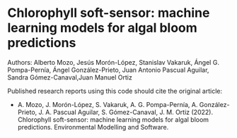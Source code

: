 # Chlorophyll soft-sensor: machine learning models for algal bloom predictions

Authors: Alberto Mozo, Jesús Morón-López, Stanislav Vakaruk, Ángel G. Pompa-Pernía, Ángel González-Prieto, Juan Antonio Pascual Aguilar, Sandra Gómez-Canaval,Juan Manuel Ortiz

Published research reports using this code should cite the original article:

*  A. Mozo, J. Morón-López, S. Vakaruk, A. G. Pompa-Pernía, A. González-Prieto, J. A. Pascual Aguilar, S. Gómez-Canaval, J. M. Ortiz (2022). Chlorophyll soft-sensor: machine learning  models for algal bloom predictions. Environmental Modelling and Software.
